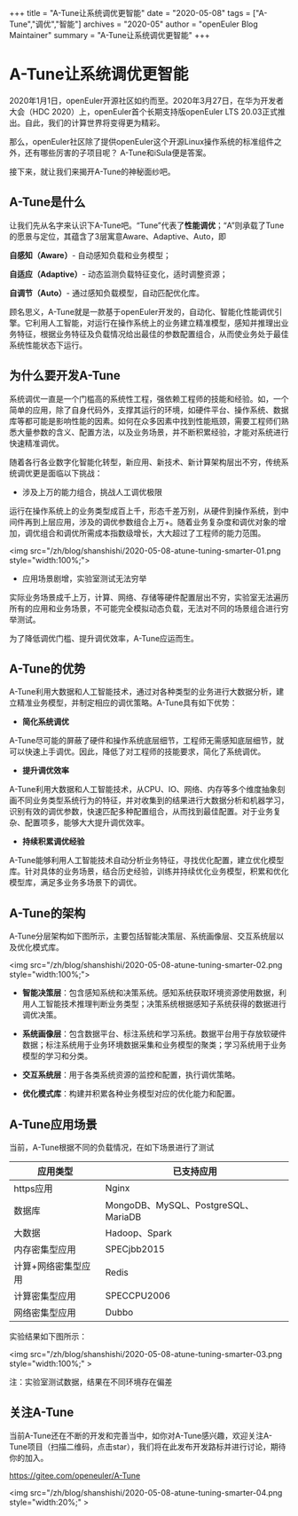 +++
title = "A-Tune让系统调优更智能"
date = "2020-05-08"
tags = ["A-Tune","调优","智能"]
archives = "2020-05"
author = "openEuler Blog Maintainer"
summary = "A-Tune让系统调优更智能"
+++

# A-Tune让系统调优更智能

2020年1月1日，openEuler开源社区如约而至。2020年3月27日，在华为开发者大会（HDC 2020）上，openEuler首个长期支持版openEuler LTS 20.03正式推出。自此，我们的计算世界将变得更为精彩。

那么，openEuler社区除了提供openEuler这个开源Linux操作系统的标准组件之外，还有哪些厉害的子项目呢？ A-Tune和iSula便是答案。

接下来，就让我们来揭开A-Tune的神秘面纱吧。

## A-Tune是什么

让我们先从名字来认识下A-Tune吧。“Tune”代表了**性能调优**；“A”则承载了Tune的愿景与定位，其蕴含了3层寓意Aware、Adaptive、Auto，即

**自感知（Aware）**- 自动感知负载和业务模型；

**自适应（Adaptive）**- 动态监测负载特征变化，适时调整资源；

**自调节（Auto）**- 通过感知负载模型，自动匹配优化库。

顾名思义，A-Tune就是一款基于openEuler开发的，自动化、智能化性能调优引擎。它利用人工智能，对运行在操作系统上的业务建立精准模型，感知并推理出业务特征，根据业务特征及负载情况给出最佳的参数配置组合，从而使业务处于最佳系统性能状态下运行。

## 为什么要开发A-Tune

系统调优一直是一个门槛高的系统性工程，强依赖工程师的技能和经验。如，一个简单的应用，除了自身代码外，支撑其运行的环境，如硬件平台、操作系统、数据库等都可能是影响性能的因素。如何在众多因素中找到性能瓶颈，需要工程师们熟悉大量参数的含义、配置方法，以及业务场景，并不断积累经验，才能对系统进行快速精准调优。

随着各行各业数字化智能化转型，新应用、新技术、新计算架构层出不穷，传统系统调优更是面临以下挑战：

- 涉及上万的能力组合，挑战人工调优极限


运行在操作系统上的业务类型成百上千，形态千差万别，从硬件到操作系统，到中间件再到上层应用，涉及的调优参数组合上万+。随着业务复杂度和调优对象的增加，调优组合和调优所需成本指数级增长，大大超过了工程师的能力范围。

<img src="/zh/blog/shanshishi/2020-05-08-atune-tuning-smarter-01.png style="width:100%;">

- 应用场景剧增，实验室测试无法穷举

实际业务场景成千上万，计算、网络、存储等硬件配置层出不穷，实验室无法遍历所有的应用和业务场景，不可能完全模拟动态负载，无法对不同的场景组合进行穷举测试。

为了降低调优门槛、提升调优效率，A-Tune应运而生。

## A-Tune的优势

A-Tune利用大数据和人工智能技术，通过对各种类型的业务进行大数据分析，建立精准业务模型，并制定相应的调优策略。A-Tune具有如下优势：

- **简化系统调优**

A-Tune尽可能的屏蔽了硬件和操作系统底层细节，工程师无需感知底层细节，就可以快速上手调优。因此，降低了对工程师的技能要求，简化了系统调优。

- **提升调优效率**

A-Tune利用大数据和人工智能技术，从CPU、IO、网络、内存等多个维度抽象刻画不同业务类型系统行为的特征，并对收集到的结果进行大数据分析和机器学习，识别有效的调优参数，快速匹配多种配置组合，从而找到最佳配置。对于业务复杂、配置项多，能够大大提升调优效率。

- **持续积累调优经验** 

A-Tune能够利用人工智能技术自动分析业务特征，寻找优化配置，建立优化模型库。针对具体的业务场景，结合历史经验，训练并持续优化业务模型，积累和优化模型库，满足多业务多场景下的调优。

## A-Tune的架构

A-Tune分层架构如下图所示，主要包括智能决策层、系统画像层、交互系统层以及优化模式库。

<img src="/zh/blog/shanshishi/2020-05-08-atune-tuning-smarter-02.png style="width:100%;">

- **智能决策层**：包含感知系统和决策系统。感知系统获取环境资源使用数据，利用人工智能技术推理判断业务类型；决策系统根据感知子系统获得的数据进行调优决策。

- **系统画像层**：包含数据平台、标注系统和学习系统。数据平台用于存放软硬件数据；标注系统用于业务环境数据采集和业务模型的聚类；学习系统用于业务模型的学习和分类。

- **交互系统层**：用于各类系统资源的监控和配置，执行调优策略。

- **优化模式库**：构建并积累各种业务模型对应的优化能力和配置。

## A-Tune应用场景

当前，A-Tune根据不同的负载情况，在如下场景进行了测试

| **应用类型**        | **已支持应用**                      |
| ------------------- | ----------------------------------- |
| https应用           | Nginx                               |
| 数据库              | MongoDB、MySQL、PostgreSQL、MariaDB |
| 大数据              | Hadoop、Spark                       |
| 内存密集型应用      | SPECjbb2015                         |
| 计算+网络密集型应用 | Redis                               |
| 计算密集型应用      | SPECCPU2006                         |
| 网络密集型应用      | Dubbo                               |

实验结果如下图所示：

<img src="/zh/blog/shanshishi/2020-05-08-atune-tuning-smarter-03.png style="width:100%;" >

注：实验室测试数据，结果在不同环境存在偏差

## 关注A-Tune

当前A-Tune还在不断的开发和完善当中，如你对A-Tune感兴趣，欢迎关注A-Tune项目（扫描二维码，点击star），我们将在此发布开发路标并进行讨论，期待你的加入。

https://gitee.com/openeuler/A-Tune

<img src="/zh/blog/shanshishi/2020-05-08-atune-tuning-smarter-04.png style="width:20%;" >
